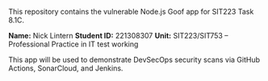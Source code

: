 This repository contains the vulnerable Node.js Goof app for SIT223 Task 8.1C.

**Name:** Nick Lintern 
**Student ID:** 221308307 
**Unit:** SIT223/SIT753 – Professional Practice in IT
test working

This app will be used to demonstrate DevSecOps security scans via GitHub Actions, SonarCloud, and Jenkins.
